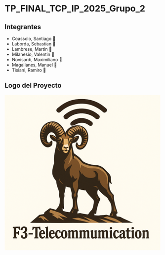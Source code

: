 # TP_FINAL_TCP_IP_2025_Grupo_2

## Integrantes

- Coassolo, Santiago 🐐  
- Laborda, Sebastian 🐐  
- Lambrese, Martin 🐐  
- Milanesio, Valentin 🐐  
- Novisardi, Maximiliano 🐐  
- Magallanes, Manuel 🐐  
- Tisiani, Ramiro 🐐  

## Logo del Proyecto

![Logo del prototipo](prototipo_logo_f3.png)